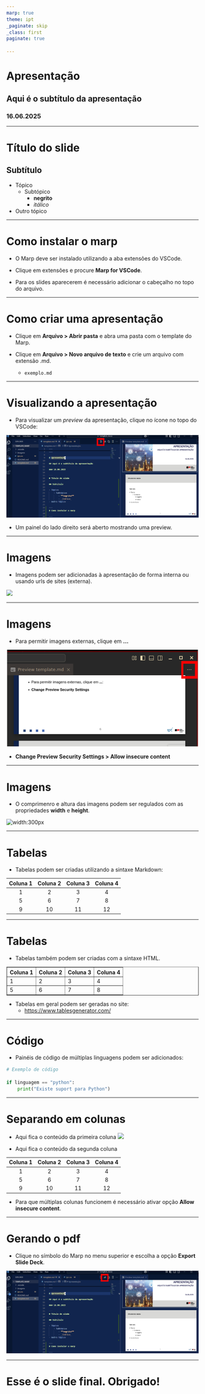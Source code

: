 ```yaml
---
marp: true
theme: ipt
_paginate: skip
_class: first
paginate: true

---
```

# Apresentação

## Aqui é o subtítulo da apresentação

### 16.06.2025

---
# Título do slide

## Subtítulo

- Tópico
    - Subtópico
        - **negrito**
        - _itálico_
- Outro tópico

---
# Como instalar o marp

- O Marp deve ser instalado utilizando a aba extensões do VSCode.

- Clique em extensões e procure **Marp for VSCode**.

- Para os slides aparecerem é necessário adicionar o cabeçalho no topo do arquivo.

---
# Como criar uma apresentação

- Clique em **Arquivo > Abrir pasta** e abra uma pasta com o template do Marp.

- Clique em **Arquivo > Novo arquivo de texto** e crie um arquivo com extensão .md.
    - `exemplo.md`

---
# Visualizando a apresentação

- Para visualizar um _preview_ da apresentação, clique no ícone no topo do VSCode:

![width:750px](./imagens/duas_telas.png)

- Um painel do lado direito será aberto mostrando uma preview.

---
# Imagens

- Imagens podem ser adicionadas à apresentação de forma interna ou usando urls de sites (externa).

![](http://reciclos.ipt.br/img/ipt.png)

---
# Imagens

- Para permitir imagens externas, clique em **...**

![](./imagens/permitir_imagens_online.png)

- **Change Preview Security Settings > Allow insecure content**

---
# Imagens

- O comprimenro e altura das imagens podem ser regulados com as propriedades **width** e **height**.

![width:300px](http://reciclos.ipt.br/img/ipt.png)

---
# Tabelas

- Tabelas podem ser criadas utilizando a sintaxe Markdown:

<center> <!--  A tag center centraliza a tabela -->

| **Coluna 1** | **Coluna 2** | **Coluna 3** | **Coluna 4** | 
|:------------:|:------------:|:------------:|:------------:|
|       1      |       2      |       3      |       4      | 
|       5      |       6      |       7      |       8      | 
|       9      |      10      |      11      |      12      | 
</center>

---
# Tabelas

- Tabelas também podem ser criadas com a sintaxe HTML.

<center>
<table border=1>
<tr><th> Coluna 1 </th>
    <th> Coluna 2 </th>
    <th> Coluna 3 </th>
    <th> Coluna 4 </th></tr>

<tr><td> 1 </td>
    <td> 2 </td>
    <td> 3 </td>
    <td> 4 </td> </tr>

<tr><td> 5 </td>
    <td> 6 </td>
    <td> 7 </td>
    <td> 8 </td> </tr>

</table>
</center>

- Tabelas em geral podem ser geradas no site:
    - https://www.tablesgenerator.com/

---
# Código

- Painéis de código de múltiplas linguagens podem ser adicionados:
```python
# Exemplo de código

if linguagem == "python":
    print("Existe suport para Python")
```

-----------------------------------------------------
# Separando em colunas

<!-- Para que o slide contenha múltiplas colunas,
adicione uma <div class="container"> </div> 
As colunas serão criadas entre as tags <div> e </div>-->
<div class="container"> 

<!-- O <div class="col"> contém o conteúdo de uma
coluna. As colunas dividem espaço igualmente no slide  -->
<!-- Primeira coluna -->
<div class="col">

- Aqui fica o conteúdo da primeira coluna
![](http://reciclos.ipt.br/img/ipt.png)

</div>

<!-- Segunda coluna -->
<div class="col">

- Aqui fica o conteúdo da segunda coluna
<center> 

| **Coluna 1** | **Coluna 2** | **Coluna 3** | **Coluna 4** | 
|:------------:|:------------:|:------------:|:------------:|
|       1      |       2      |       3      |       4      | 
|       5      |       6      |       7      |       8      | 
|       9      |      10      |      11      |      12      | 
</center>

</div>

</div>

- Para que múltiplas colunas funcionem é necessário ativar opção **Allow insecure content**.


-----------------------------------------------------
# Gerando o pdf

- Clique no símbolo do Marp no menu superior e escolha a opção **Export Slide Deck**.

![width:800px](./imagens/exportar.png)

---
# Esse é o slide final. Obrigado!

<!--Slide de encerramento.
    As duas linhas abaixo precisam ser mantidas
    para identificar o slide de encerramento. -->
<!-- _class: last -->
<!-- _paginate: skip -->

